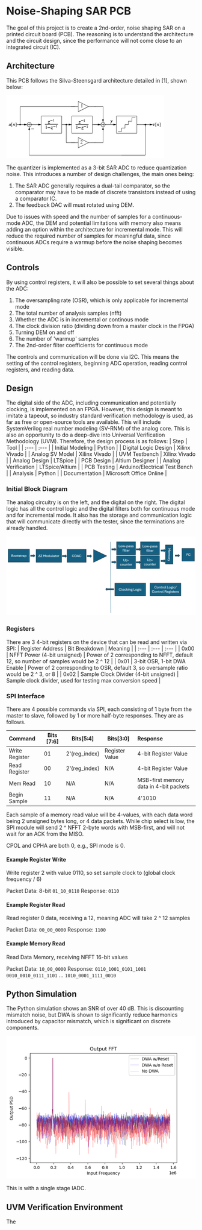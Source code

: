 # Noise-Shaping SAR PCB
The goal of this project is to create a 2nd-order, noise shaping SAR on a printed circuit board (PCB). The reasoning is to understand the architecture and the circuit design, since the performance will not come close to an integrated circuit (IC).

## Architecture
This PCB follows the Silva-Steensgard architecture detailed in [1], shown below:

![Silva-Steensgard ADC](./img/silva_steensgard_architecture.png)

The quantizer is implemented as a 3-bit SAR ADC to reduce quantization noise. This introduces a number of design challenges, the main ones being:
1) The SAR ADC generally requires a dual-tail comparator, so the comparator may have to be made of discrete transistors instead of using a comparator IC.
2) The feedback DAC will must rotated using DEM.

Due to issues with speed and the number of samples for a continuous-mode ADC, the DEM and potential limitations with memory also means adding an option within the architecture for incremental mode. This will reduce the required number of samples for meaningful data, since continuous ADCs require a warmup before the noise shaping becomes visible.

## Controls
By using control registers, it will also be possible to set several things about the ADC:
1) The oversampling rate (OSR), which is only applicable for incremental mode
2) The total number of analysis samples (nfft)
3) Whether the ADC is in incremental or continous mode
4) The clock division ratio (dividing down from a master clock in the FPGA)
5) Turning DEM on and off
6) The number of 'warmup' samples
7) The 2nd-order filter coefficients for continuous mode

The controls and communication will be done via I2C. This means the setting of the control registers, beginning ADC operation, reading control registers, and reading data.

## Design
The digital side of the ADC, including communication and potentially clocking, is implemented on an FPGA. However, this design is meant to imitate a tapeout, so industry standard verification methodology is used, as far as free or open-source tools are available. This will include SystemVerilog real number modeling (SV-RNM) of the analog core. This is also an opportunity to do a deep-dive into Universal Verification Methodology (UVM). Therefore, the design process is as follows:
| Step | Tool |
| :--- | :--- |
| Initial Modeling | Python |
| Digital Logic Design | Xilinx Vivado |
| Analog SV Model | Xilinx Vivado |
| UVM Testbench | Xilinx Vivado |
| Analog Design | LTSpice |
| PCB Design | Altium Designer |
| Analog Verification | LTSpice/Altium |
| PCB Testing | Arduino/Electrical Test Bench |
| Analysis | Python |
| Documentation | Microsoft Office Online |

### Initial Block Diagram
The analog circuitry is on the left, and the digital on the right. The digital logic has all the control logic and the digital filters both for continuous mode and for incremental mode. It also has the storage and communication logic that will communicate directly with the tester, since the terminations are already handled.

![Block Diagram](./img/block_diagram.png)

### Registers
There are 3 4-bit registers on the device that can be read and written via SPI:
| Register Address | Bit Breakdown | Meaning |
| :--- | :--- | :--- |
| 0x00 | NFFT Power (4-bit unsigned) | Power of 2 corresponding to NFFT, default 12, so number of samples would be 2 ^ 12 |
| 0x01 | 3-bit OSR, 1-bit DWA Enable | Power of 2 corresponding to OSR, default 3, so oversample ratio would be 2 ^ 3, or 8 |
| 0x02 | Sample Clock Divider (4-bit unsigned)  | Sample clock divider, used for testing max conversion speed |

### SPI Interface
There are 4 possible commands via SPI, each consisting of 1 byte from the master to slave, followed by
1 or more half-byte responses. They are as follows.

| Command | Bits [7:6] | Bits[5:4] | Bits[3:0] | Response
| :--- | --- | --- | --- | :--- |
| Write Register | 01 | 2'{reg_index} | Register Value | 4-bit Register Value |
| Read Register | 00 | 2'{reg_index} | N/A | 4-bit Register Value |
| Mem Read | 10 | N/A | N/A | MSB-first memory data in 4-bit packets |
| Begin Sample | 11 | N/A | N/A | 4'1010 |

Each sample of a memory read value will be 4-values, with each data word being 2
unsigned bytes long, or 4 data packets. While chip select is low, the SPI module
will send 2 ^ NFFT 2-byte words with MSB-first, and will not wait for an ACK from the MISO.

CPOL and CPHA are both 0, e.g., SPI mode is 0.

#### Example Register Write
Write register 2 with value 0110, so set sample clock to (global clock frequency / 6)

Packet Data: 8-bit `01_10_0110`
Response: `0110`

#### Example Register Read
Read register 0 data, receiving a 12, meaning ADC will take 2 ^ 12 samples

Packet Data: `00_00_0000`
Response: `1100`

#### Example Memory Read
Read Data Memory, receiving NFFT 16-bit values

Packet Data: `10_00_0000`
Response:
`0110_1001_0101_1001`
`0010_0010_0111_1101`
...
`1010_0001_1111_0010`


## Python Simulation
The Python simulation shows an SNR of over 40 dB. This is discounting mismatch
noise, but DWA is shown to significantly reduce harmonics introduced by
capacitor mismatch, which is significant on discrete components.

![IADC Simulation](./img/dwa_compare.png)

This is with a single stage IADC.

## UVM Verification Environment
The 